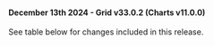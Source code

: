 #### December 13th 2024 - Grid v33.0.2 (Charts v11.0.0)

See table below for changes included in this release.
